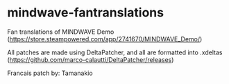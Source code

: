 # mindwave-fantranslations
Fan translations of MINDWAVE Demo 
(https://store.steampowered.com/app/2741670/MINDWAVE_Demo/)

All patches are made using DeltaPatcher, and all are formatted into .xdeltas
(https://github.com/marco-calautti/DeltaPatcher/releases)

Francais patch by: Tamanakio
